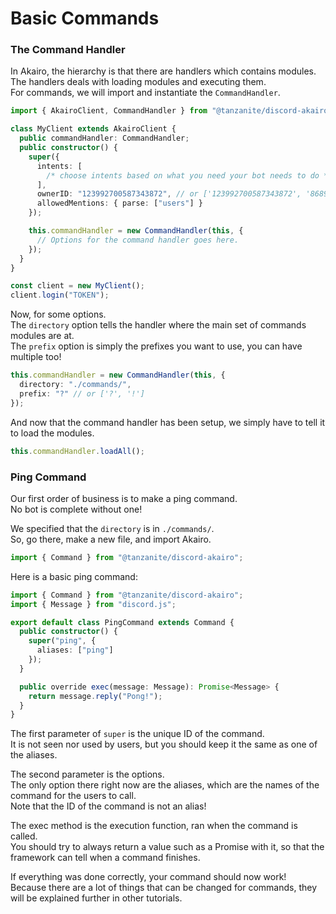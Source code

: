 <!-- markdownlint-disable MD001 -->

# Basic Commands

### The Command Handler

In Akairo, the hierarchy is that there are handlers which contains modules.  
The handlers deals with loading modules and executing them.  
For commands, we will import and instantiate the `CommandHandler`.

```ts
import { AkairoClient, CommandHandler } from "@tanzanite/discord-akairo";

class MyClient extends AkairoClient {
  public commandHandler: CommandHandler;
  public constructor() {
    super({
      intents: [
        /* choose intents based on what you need your bot needs to do */
      ],
      ownerID: "123992700587343872", // or ['123992700587343872', '86890631690977280']
      allowedMentions: { parse: ["users"] }
    });

    this.commandHandler = new CommandHandler(this, {
      // Options for the command handler goes here.
    });
  }
}

const client = new MyClient();
client.login("TOKEN");
```

Now, for some options.  
The `directory` option tells the handler where the main set of commands modules are at.  
The `prefix` option is simply the prefixes you want to use, you can have multiple too!

```ts
this.commandHandler = new CommandHandler(this, {
  directory: "./commands/",
  prefix: "?" // or ['?', '!']
});
```

And now that the command handler has been setup, we simply have to tell it to load the modules.

```ts
this.commandHandler.loadAll();
```

### Ping Command

Our first order of business is to make a ping command.  
No bot is complete without one!

We specified that the `directory` is in `./commands/`.  
So, go there, make a new file, and import Akairo.

```ts
import { Command } from "@tanzanite/discord-akairo";
```

Here is a basic ping command:

```ts
import { Command } from "@tanzanite/discord-akairo";
import { Message } from "discord.js";

export default class PingCommand extends Command {
  public constructor() {
    super("ping", {
      aliases: ["ping"]
    });
  }

  public override exec(message: Message): Promise<Message> {
    return message.reply("Pong!");
  }
}
```

The first parameter of `super` is the unique ID of the command.  
It is not seen nor used by users, but you should keep it the same as one of the aliases.

The second parameter is the options.  
The only option there right now are the aliases, which are the names of the command for the users to call.  
Note that the ID of the command is not an alias!

The exec method is the execution function, ran when the command is called.  
You should try to always return a value such as a Promise with it, so that the framework can tell when a command finishes.

If everything was done correctly, your command should now work!  
Because there are a lot of things that can be changed for commands, they will be explained further in other tutorials.
